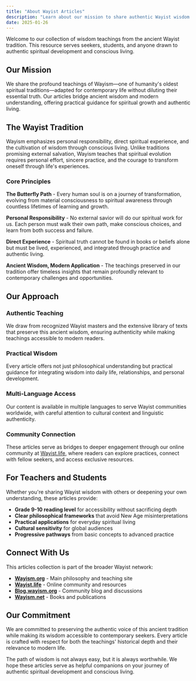 ```yaml
---
title: "About Wayist Articles"
description: "Learn about our mission to share authentic Wayist wisdom for modern seekers"
date: 2025-01-26
---
```


Welcome to our collection of wisdom teachings from the ancient Wayist tradition. This resource serves seekers, students, and anyone drawn to authentic spiritual development and conscious living.

## Our Mission

We share the profound teachings of Wayism—one of humanity's oldest spiritual traditions—adapted for contemporary life without diluting their essential truth. Our articles bridge ancient wisdom and modern understanding, offering practical guidance for spiritual growth and authentic living.

## The Wayist Tradition

Wayism emphasizes personal responsibility, direct spiritual experience, and the cultivation of wisdom through conscious living. Unlike traditions promising external salvation, Wayism teaches that spiritual evolution requires personal effort, sincere practice, and the courage to transform oneself through life's experiences.

### Core Principles

**The Butterfly Path** - Every human soul is on a journey of transformation, evolving from material consciousness to spiritual awareness through countless lifetimes of learning and growth.

**Personal Responsibility** - No external savior will do our spiritual work for us. Each person must walk their own path, make conscious choices, and learn from both success and failure.

**Direct Experience** - Spiritual truth cannot be found in books or beliefs alone but must be lived, experienced, and integrated through practice and authentic living.

**Ancient Wisdom, Modern Application** - The teachings preserved in our tradition offer timeless insights that remain profoundly relevant to contemporary challenges and opportunities.

## Our Approach

### Authentic Teaching
We draw from recognized Wayist masters and the extensive library of texts that preserve this ancient wisdom, ensuring authenticity while making teachings accessible to modern readers.

### Practical Wisdom
Every article offers not just philosophical understanding but practical guidance for integrating wisdom into daily life, relationships, and personal development.

### Multi-Language Access
Our content is available in multiple languages to serve Wayist communities worldwide, with careful attention to cultural context and linguistic authenticity.

### Community Connection
These articles serve as bridges to deeper engagement through our online community at [Wayist.life](https://wayist.life), where readers can explore practices, connect with fellow seekers, and access exclusive resources.

## For Teachers and Students

Whether you're sharing Wayist wisdom with others or deepening your own understanding, these articles provide:

- **Grade 9-10 reading level** for accessibility without sacrificing depth
- **Clear philosophical frameworks** that avoid New Age misinterpretations
- **Practical applications** for everyday spiritual living
- **Cultural sensitivity** for global audiences
- **Progressive pathways** from basic concepts to advanced practice

## Connect With Us

This articles collection is part of the broader Wayist network:

- **[Wayism.org](https://wayism.org)** - Main philosophy and teaching site
- **[Wayist.life](https://wayist.life)** - Online community and resources  
- **[Blog.wayism.org](https://blog.wayism.org)** - Community blog and discussions
- **[Wayism.net](https://wayism.net)** - Books and publications

## Our Commitment

We are committed to preserving the authentic voice of this ancient tradition while making its wisdom accessible to contemporary seekers. Every article is crafted with respect for both the teachings' historical depth and their relevance to modern life.

The path of wisdom is not always easy, but it is always worthwhile. We hope these articles serve as helpful companions on your journey of authentic spiritual development and conscious living.
